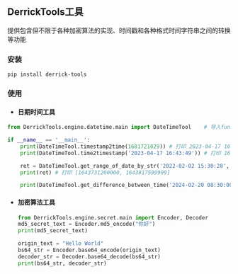 ## DerrickTools工具
提供包含但不限于各种加密算法的实现、时间戳和各种格式时间字符串之间的转换等功能

### 安装

```shell
pip install derrick-tools
```

### 使用

+  #### 日期时间工具

  ```python
  from DerrickTools.engine.datetime.main import DateTimeTool    # 导入function_tool_derrick.UsualTool下的DateTimeTool类
  
  if __name__ == '__main__':
      print(DateTimeTool.timestamp2time(1681721029)) # 打印 2023-04-17 16:43:49
      print(DateTimeTool.time2timestamp('2023-04-17 16:43:49')) # 打印 1681721029
  
      ret = DateTimeTool.get_range_of_date_by_str('2022-02-02 15:30:28', formatter='%Y-%m-%d %H:%M:%S', tsType=TimestampType.MILLISECOND)
      print(ret) # 打印 [1643731200000, 1643817599999]
  
      print(DateTimeTool.get_difference_between_time('2024-02-20 08:30:00', '2024-02-20 08:31:30'))   # 打印90
  ```

  

+ #### 加密算法工具

  ```python
  from DerrickTools.engine.secret.main import Encoder, Decoder
  md5_secret_text = Encoder.md5_encode("你好")
  print(md5_secret_text)
  
  origin_text = "Hello World"
  bs64_str = Encoder.base64_encode(origin_text)
  decoder_str = Decoder.base64_decode(bs64_str)
  print(bs64_str, decoder_str)
  ```

  
